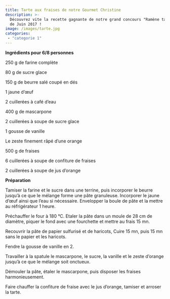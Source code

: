 ```yaml
---
title: Tarte aux fraises de notre Gourmet Christine
description: >-
  Découvrez vite la recette gagnante de notre grand concours "Ramène ta fraise"
  de Juin 2017 !
image: /images/tarte.jpg
categories:
 - "categorie 1"
---
```

**Ingrédients pour 6/8 personnes**

250 g de farine complète

80 g de sucre glace

150 g de beurre salé coupé en dés

1 jaune d’œuf

2 cuillerées à café d’eau

400 g de mascarpone

2 cuillerées à soupe de sucre glace

1 gousse de vanille

Le zeste finement râpé d’une orange

500 g de fraises

6 cuillerées à soupe de confiture de fraises

2 cuillerées à soupe de jus d’orange



**Préparation**

Tamiser la farine et le sucre dans une terrine, puis incorporer le beurre jusqu’à ce que le mélange forme une pâte granuleuse. Incorporer le jaune d’œuf ainsi que l’eau si nécessaire. Envelopper la boule de pâte et la mettre au réfrigérateur 1 heure.

Préchauffer le four à 180 °C. Etaler la pâte dans un moule de 28 cm de diamètre, piquer le fond avec une fourchette et mettre au frais 15 mn.

Recouvrir la pâte de papier sulfurisé et de haricots, Cuire 15 mn, puis 15 mn sans le papier et les haricots.

Fendre la gousse de vanille en 2.

Travailler à la spatule le mascarpone, le sucre, la vanille et le zeste d’orange jusqu’à ce que le mélange soit onctueux.

Démouler la pâte, étaler le mascarpone, puis disposer les fraises harmonieusement.

Faire chauffer la confiture de fraise avec le jus d’orange, tamiser et arroser la tarte.





